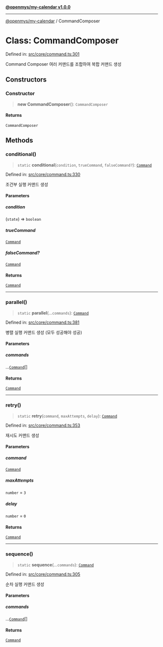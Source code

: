 [**@openmys/my-calendar v1.0.0**](../README.md)

***

[@openmys/my-calendar](../globals.md) / CommandComposer

# Class: CommandComposer

Defined in: [src/core/command.ts:301](https://github.com/openmys/my-calendar/blob/96ebce4306bfb6a4ab4c4297a9b422c56933c5da/src/core/command.ts#L301)

Command Composer
여러 커맨드를 조합하여 복합 커맨드 생성

## Constructors

### Constructor

> **new CommandComposer**(): `CommandComposer`

#### Returns

`CommandComposer`

## Methods

### conditional()

> `static` **conditional**(`condition`, `trueCommand`, `falseCommand?`): [`Command`](../type-aliases/Command.md)

Defined in: [src/core/command.ts:330](https://github.com/openmys/my-calendar/blob/96ebce4306bfb6a4ab4c4297a9b422c56933c5da/src/core/command.ts#L330)

조건부 실행 커맨드 생성

#### Parameters

##### condition

(`state`) => `boolean`

##### trueCommand

[`Command`](../type-aliases/Command.md)

##### falseCommand?

[`Command`](../type-aliases/Command.md)

#### Returns

[`Command`](../type-aliases/Command.md)

***

### parallel()

> `static` **parallel**(...`commands`): [`Command`](../type-aliases/Command.md)

Defined in: [src/core/command.ts:381](https://github.com/openmys/my-calendar/blob/96ebce4306bfb6a4ab4c4297a9b422c56933c5da/src/core/command.ts#L381)

병렬 실행 커맨드 생성 (모두 성공해야 성공)

#### Parameters

##### commands

...[`Command`](../type-aliases/Command.md)[]

#### Returns

[`Command`](../type-aliases/Command.md)

***

### retry()

> `static` **retry**(`command`, `maxAttempts`, `delay`): [`Command`](../type-aliases/Command.md)

Defined in: [src/core/command.ts:353](https://github.com/openmys/my-calendar/blob/96ebce4306bfb6a4ab4c4297a9b422c56933c5da/src/core/command.ts#L353)

재시도 커맨드 생성

#### Parameters

##### command

[`Command`](../type-aliases/Command.md)

##### maxAttempts

`number` = `3`

##### delay

`number` = `0`

#### Returns

[`Command`](../type-aliases/Command.md)

***

### sequence()

> `static` **sequence**(...`commands`): [`Command`](../type-aliases/Command.md)

Defined in: [src/core/command.ts:305](https://github.com/openmys/my-calendar/blob/96ebce4306bfb6a4ab4c4297a9b422c56933c5da/src/core/command.ts#L305)

순차 실행 커맨드 생성

#### Parameters

##### commands

...[`Command`](../type-aliases/Command.md)[]

#### Returns

[`Command`](../type-aliases/Command.md)

